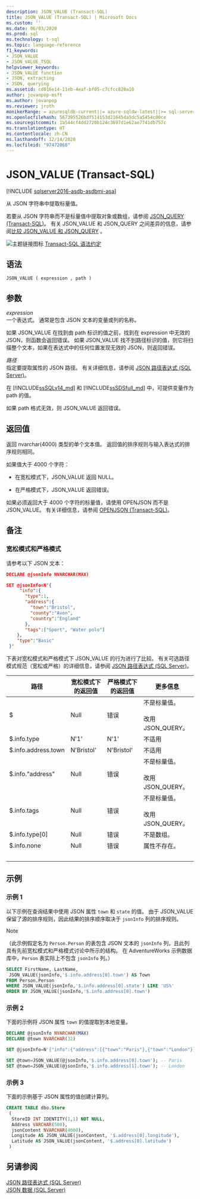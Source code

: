 ```yaml
---
description: JSON_VALUE (Transact-SQL)
title: JSON_VALUE (Transact-SQL) | Microsoft Docs
ms.custom: ''
ms.date: 06/03/2020
ms.prod: sql
ms.technology: t-sql
ms.topic: language-reference
f1_keywords:
- JSON_VALUE
- JSON_VALUE_TSQL
helpviewer_keywords:
- JSON_VALUE function
- JSON, extracting
- JSON, querying
ms.assetid: cd016e14-11eb-4eaf-bf05-c7cfcc820a10
author: jovanpop-msft
ms.author: jovanpop
ms.reviewer: jroth
monikerRange: = azuresqldb-current||= azure-sqldw-latest||>= sql-server-2016||>= sql-server-linux-2017
ms.openlocfilehash: 567395526bdf514153d21645da5dc5a5454c00ce
ms.sourcegitcommit: 1a544cf4dd2720b124c3697d1e62ae7741db757c
ms.translationtype: HT
ms.contentlocale: zh-CN
ms.lasthandoff: 12/14/2020
ms.locfileid: "97472068"
---
```

# <a name="json_value-transact-sql"></a>JSON_VALUE (Transact-SQL)

[!INCLUDE [sqlserver2016-asdb-asdbmi-asa](../../includes/applies-to-version/sqlserver2016-asdb-asdbmi-asa.md)]

 从 JSON 字符串中提取标量值。  
  
 若要从 JSON 字符串而不是标量值中提取对象或数组，请参阅 [JSON_QUERY (Transact-SQL)](../../t-sql/functions/json-query-transact-sql.md)。 有关 JSON_VALUE 和 JSON_QUERY 之间差异的信息，请参阅[比较 JSON_VALUE 和 JSON_QUERY](../../relational-databases/json/validate-query-and-change-json-data-with-built-in-functions-sql-server.md#JSONCompare) 。  
  
 ![主题链接图标](../../database-engine/configure-windows/media/topic-link.gif "“主题链接”图标") [Transact-SQL 语法约定](../../t-sql/language-elements/transact-sql-syntax-conventions-transact-sql.md)  
  
## <a name="syntax"></a>语法  
  
```syntaxsql
JSON_VALUE ( expression , path )  
```  
  
## <a name="arguments"></a>参数

 *expression*  
 一个表达式。 通常是包含 JSON 文本的变量或列的名称。  

 如果 JSON_VALUE 在找到由 path 标识的值之前，找到在 expression 中无效的 JSON，则函数会返回错误。 如果 JSON_VALUE 找不到路径标识的值，则它将扫描整个文本，如果在表达式中的任何位置发现无效的 JSON，则返回错误。
  
 *路径*  
 指定要提取属性的 JSON 路径。 有关详细信息，请参阅 [JSON 路径表达式 (SQL Server)](../../relational-databases/json/json-path-expressions-sql-server.md)。  

在 [!INCLUDE[ssSQLv14_md](../../includes/sssqlv14-md.md)] 和 [!INCLUDE[ssSDSfull_md](../../includes/sssdsfull-md.md)] 中，可提供变量作为 path 的值。
  
 如果 path 格式无效，则 JSON_VALUE 返回错误。  
  
## <a name="return-value"></a>返回值

 返回 nvarchar(4000) 类型的单个文本值。 返回值的排序规则与输入表达式的排序规则相同。  
  
 如果值大于 4000 个字符：  
  
- 在宽松模式下，JSON_VALUE 返回 NULL。  
  
- 在严格模式下，JSON_VALUE 返回错误。  
  
 如果必须返回大于 4000 个字符的标量值，请使用 OPENJSON 而不是 JSON_VALUE。 有关详细信息，请参阅 [OPENJSON (Transact-SQL)](../../t-sql/functions/openjson-transact-sql.md)。  
  
## <a name="remarks"></a>备注

### <a name="lax-mode-and-strict-mode"></a>宽松模式和严格模式

 请参考以下 JSON 文本：  
  
```json  
DECLARE @jsonInfo NVARCHAR(MAX)

SET @jsonInfo=N'{  
     "info":{    
       "type":1,  
       "address":{    
         "town":"Bristol",  
         "county":"Avon",  
         "country":"England"  
       },  
       "tags":["Sport", "Water polo"]  
    },  
    "type":"Basic"  
 }'  
```  
  
 下表对宽松模式和严格模式下 JSON_VALUE 的行为进行了比较。 有关可选路径模式规范（宽松或严格）的详细信息，请参阅 [JSON 路径表达式 (SQL Server)](../../relational-databases/json/json-path-expressions-sql-server.md)。  
  
|路径|宽松模式下的返回值|严格模式下的返回值|更多信息|  
|----------|------------------------------|---------------------------------|---------------|  
|$|Null|错误|不是标量值。<br /><br /> 改用 JSON_QUERY。|  
|$.info.type|N'1'|N'1'|不适用|  
|$.info.address.town|N'Bristol'|N'Bristol'|不适用|  
|$.info."address"|Null|错误|不是标量值。<br /><br /> 改用 JSON_QUERY。|  
|$.info.tags|Null|错误|不是标量值。<br /><br /> 改用 JSON_QUERY。|  
|$.info.type[0]|Null|错误|不是数组。|  
|$.info.none|Null|错误|属性不存在。|  
| &nbsp; | &nbsp; | &nbsp; | &nbsp; |
  
## <a name="examples"></a>示例  
  
### <a name="example-1"></a>示例 1
 以下示例在查询结果中使用 JSON 属性 `town` 和 `state` 的值。 由于 JSON_VALUE 保留了源的排序规则，因此结果的排序顺序取决于 `jsonInfo` 列的排序规则。 

> [!NOTE]
> （此示例假定名为 `Person.Person` 的表包含 JSON 文本的 `jsonInfo` 列，且此列具有先前宽松模式和严格模式讨论中所示的结构。 在 AdventureWorks 示例数据库中，`Person` 表实际上不包含 `jsonInfo` 列。）
  
```sql  
SELECT FirstName, LastName,
 JSON_VALUE(jsonInfo,'$.info.address[0].town') AS Town
FROM Person.Person
WHERE JSON_VALUE(jsonInfo,'$.info.address[0].state') LIKE 'US%'
ORDER BY JSON_VALUE(jsonInfo,'$.info.address[0].town')
```  
  
### <a name="example-2"></a>示例 2
 下面的示例将 JSON 属性 `town` 的值提取到本地变量。  
  
```sql
DECLARE @jsonInfo NVARCHAR(MAX)
DECLARE @town NVARCHAR(32)

SET @jsonInfo=N'{"info":{"address":[{"town":"Paris"},{"town":"London"}]}}';

SET @town=JSON_VALUE(@jsonInfo,'$.info.address[0].town'); -- Paris
SET @town=JSON_VALUE(@jsonInfo,'$.info.address[1].town'); -- London
```  
  
### <a name="example-3"></a>示例 3
 下面的示例基于 JSON 属性的值创建计算列。  
  
```sql  
CREATE TABLE dbo.Store
 (
  StoreID INT IDENTITY(1,1) NOT NULL,
  Address VARCHAR(500),
  jsonContent NVARCHAR(4000),
  Longitude AS JSON_VALUE(jsonContent, '$.address[0].longitude'),
  Latitude AS JSON_VALUE(jsonContent, '$.address[0].latitude')
 )
```  
  
## <a name="see-also"></a>另请参阅
 [JSON 路径表达式 (SQL Server)](../../relational-databases/json/json-path-expressions-sql-server.md)   
 [JSON 数据 (SQL Server)](../../relational-databases/json/json-data-sql-server.md)  
  
